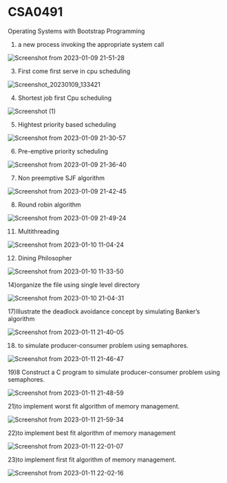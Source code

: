 # CSA0491
Operating Systems with Bootstrap Programming

1) a new process invoking the appropriate system call

![Screenshot from 2023-01-09 21-51-28](https://user-images.githubusercontent.com/113926615/211356545-e647a4ae-8805-492a-9389-7e1523519a29.png)


3) First come first serve in cpu scheduling

![Screenshot_20230109_133421](https://user-images.githubusercontent.com/113926615/211265304-96f167fd-cfe6-4e1c-9c3f-62d8bb6ae1d3.png)

4) Shortest job first Cpu scheduling

![Screenshot (1)](https://user-images.githubusercontent.com/113926615/211268380-ba7017f4-621d-4222-abaa-bf2cd1e2ce0d.png)

5) Hightest priority based scheduling

![Screenshot from 2023-01-09 21-30-57](https://user-images.githubusercontent.com/113926615/211352283-85e1cd5f-4dff-4d1f-bb59-2bdbb9c56ba9.png)

6) Pre-emptive priority scheduling

![Screenshot from 2023-01-09 21-36-40](https://user-images.githubusercontent.com/113926615/211353927-e3fd88ce-2570-434d-9fc6-634827b31421.png)

7) Non preemptive SJF algorithm

![Screenshot from 2023-01-09 21-42-45](https://user-images.githubusercontent.com/113926615/211354688-6378bbdc-c3a9-4ace-94d2-a8ab8cadf417.png)

8) Round robin algorithm

![Screenshot from 2023-01-09 21-49-24](https://user-images.githubusercontent.com/113926615/211356013-930756da-1494-400a-8671-228b62c633ed.png)

11) Multithreading 

![Screenshot from 2023-01-10 11-04-24](https://user-images.githubusercontent.com/113926615/211469922-c056ea2a-1d7a-4693-9c87-0c9355861a99.png)

12) Dining Philosopher

![Screenshot from 2023-01-10 11-33-50](https://user-images.githubusercontent.com/113926615/211474088-0eeba195-2d9d-4f2e-8ec3-fc5cc5f1faa0.png)

14)organize the file using single level directory

![Screenshot from 2023-01-10 21-04-31](https://user-images.githubusercontent.com/113926615/211595034-94695aaf-56f1-4552-b7db-edee9882f68b.png)

17)Illustrate the deadlock avoidance concept by simulating Banker’s algorithm 

![Screenshot from 2023-01-11 21-40-05](https://user-images.githubusercontent.com/113926615/211867123-aac3249b-0aaa-41b3-9f37-1238e5c8daf5.png)

18) to simulate producer-consumer problem using semaphores.

![Screenshot from 2023-01-11 21-46-47](https://user-images.githubusercontent.com/113926615/211867323-4902ce70-334f-4570-a4b5-811a781b3f95.png)

19)8 Construct a C program to simulate producer-consumer problem using semaphores.

![Screenshot from 2023-01-11 21-48-59](https://user-images.githubusercontent.com/113926615/211867433-16293656-1f24-4404-bd57-f58e1b3fa308.png)

21)to implement worst fit algorithm of memory management.

![Screenshot from 2023-01-11 21-59-34](https://user-images.githubusercontent.com/113926615/211867561-8ff24bf0-ecf4-4a51-ba3a-8a2db6f1123e.png)

22)to implement best fit algorithm of memory management

![Screenshot from 2023-01-11 22-01-07](https://user-images.githubusercontent.com/113926615/211867699-7da84a50-e8d5-4e53-8750-8066c686dce2.png)

23)to implement first fit algorithm of memory management.

![Screenshot from 2023-01-11 22-02-16](https://user-images.githubusercontent.com/113926615/211867790-77eb6a43-139f-44a4-9cb9-dc848d8a3707.png)
